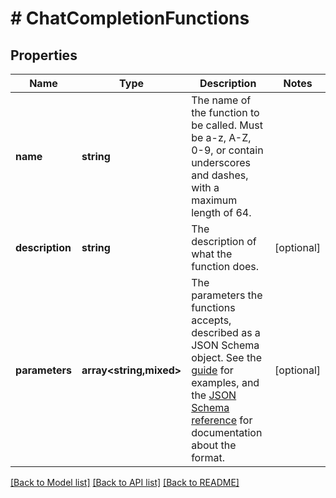 # # ChatCompletionFunctions

## Properties

Name | Type | Description | Notes
------------ | ------------- | ------------- | -------------
**name** | **string** | The name of the function to be called. Must be a-z, A-Z, 0-9, or contain underscores and dashes, with a maximum length of 64. |
**description** | **string** | The description of what the function does. | [optional]
**parameters** | **array<string,mixed>** | The parameters the functions accepts, described as a JSON Schema object. See the [guide](/docs/guides/gpt/function-calling) for examples, and the [JSON Schema reference](https://json-schema.org/understanding-json-schema/) for documentation about the format. | [optional]

[[Back to Model list]](../../README.md#models) [[Back to API list]](../../README.md#endpoints) [[Back to README]](../../README.md)
